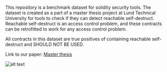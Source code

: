 This repository is a benchmark dataset for solidity security tools. The dataset is created as a part of a master thesis project at Lund Technical University for tools to check if they can detect reachable self-destruct. Reachable self-destruct is an access control problem, and these contracts can be retrofitted to work for any access control problem. 

All contracts in this dataset are true positives of containing reachable self-destruct and SHOULD NOT BE USED.

Link to our paper: [Master thesis](https://www.google.com)

![alt text](https://github.com/Frallan97/reachable_self_destruct_benchmark/blob/main/results.png?raw=true)
